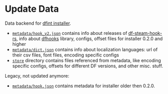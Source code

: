 # Update Data

Data backend for [dfint installer](https://github.com/dfint/installer).

- [`metadata/hook_v2.json`](metadata/hook_v2.json) contains info about releases of [df-steam-hook-rs](https://github.com/dfint/df-steam-hook-rs), info about [dfhooks](https://github.com/DFHack/dfhooks) library, configs, offset files for installer 0.2.0 and higher
- [`metadata/dict.json`](metadata/dict.json) contains info about localization languages: url of their csv files, font files, encoding specific configs
- [`store`](store) directory contains files referenced from metadata, like encoding specific configs, offsets for different DF versions, and other misc. stuff.

Legacy, not updated anymore:

- [`metadata/hook.json`](metadata/hook.json) contains metadata for installer older then 0.2.0.
